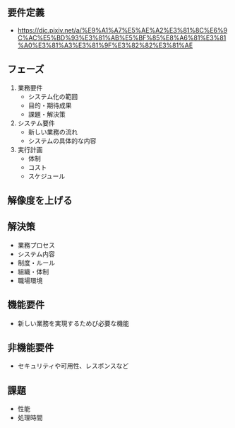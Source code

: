 ## 要件定義
- https://dic.pixiv.net/a/%E9%A1%A7%E5%AE%A2%E3%81%8C%E6%9C%AC%E5%BD%93%E3%81%AB%E5%BF%85%E8%A6%81%E3%81%A0%E3%81%A3%E3%81%9F%E3%82%82%E3%81%AE

## フェーズ
1. 業務要件
   - システム化の範囲
   - 目的・期待成果
   - 課題・解決策
2. システム要件
   - 新しい業務の流れ
   - システムの具体的な内容
3. 実行計画
   - 体制
   - コスト
   - スケジュール
  
## 解像度を上げる

## 解決策
- 業務プロセス
- システム内容
- 制度・ルール
- 組織・体制
- 職場環境

## 機能要件
- 新しい業務を実現するためび必要な機能
## 非機能要件
- セキュリティや可用性、レスポンスなど

## 課題
- 性能
- 処理時間
